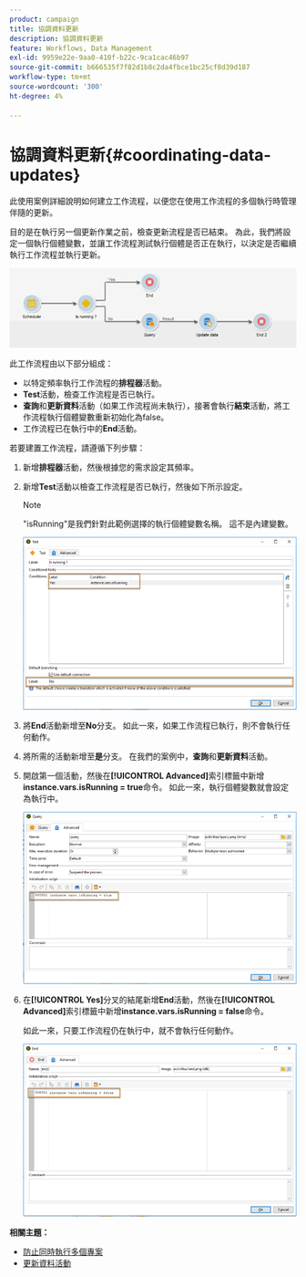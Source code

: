 ```yaml
---
product: campaign
title: 協調資料更新
description: 協調資料更新
feature: Workflows, Data Management
exl-id: 9959e22e-9aa0-410f-b22c-9ca1cac46b97
source-git-commit: b666535f7f82d1b8c2da4fbce1bc25cf8d39d187
workflow-type: tm+mt
source-wordcount: '300'
ht-degree: 4%

---
```


# 協調資料更新{#coordinating-data-updates}



此使用案例詳細說明如何建立工作流程，以便您在使用工作流程的多個執行時管理伴隨的更新。

目的是在執行另一個更新作業之前，檢查更新流程是否已結束。 為此，我們將設定一個執行個體變數，並讓工作流程測試執行個體是否正在執行，以決定是否繼續執行工作流程並執行更新。

![](assets/uc_dataupdate_wkf.png)

此工作流程由以下部分組成：

* 以特定頻率執行工作流程的&#x200B;**排程器**&#x200B;活動。
* **Test**&#x200B;活動，檢查工作流程是否已執行。
* **查詢**&#x200B;和&#x200B;**更新資料**&#x200B;活動（如果工作流程尚未執行），接著會執行&#x200B;**結束**&#x200B;活動，將工作流程執行個體變數重新初始化為false。
* 工作流程已在執行中的&#x200B;**End**&#x200B;活動。

若要建置工作流程，請遵循下列步驟：

1. 新增&#x200B;**排程器**&#x200B;活動，然後根據您的需求設定其頻率。
1. 新增&#x200B;**Test**&#x200B;活動以檢查工作流程是否已執行，然後如下所示設定。

   >[!NOTE]
   >
   >&quot;isRunning&quot;是我們針對此範例選擇的執行個體變數名稱。 這不是內建變數。

   ![](assets/uc_dataupdate_test.png)

1. 將&#x200B;**End**&#x200B;活動新增至&#x200B;**No**&#x200B;分支。 如此一來，如果工作流程已執行，則不會執行任何動作。
1. 將所需的活動新增至&#x200B;**是**&#x200B;分支。 在我們的案例中，**查詢**&#x200B;和&#x200B;**更新資料**&#x200B;活動。
1. 開啟第一個活動，然後在&#x200B;**[!UICONTROL Advanced]**&#x200B;索引標籤中新增&#x200B;**instance.vars.isRunning = true**&#x200B;命令。 如此一來，執行個體變數就會設定為執行中。

   ![](assets/uc_dataupdate_query.png)

1. 在&#x200B;**[!UICONTROL Yes]**&#x200B;分叉的結尾新增&#x200B;**End**&#x200B;活動，然後在&#x200B;**[!UICONTROL Advanced]**&#x200B;索引標籤中新增&#x200B;**instance.vars.isRunning = false**&#x200B;命令。

   如此一來，只要工作流程仍在執行中，就不會執行任何動作。

   ![](assets/uc_dataupdate_end.png)

**相關主題：**

* [防止同時執行多個專案](monitoring-workflow-execution.md#preventing-simultaneous-multiple-executions)
* [更新資料活動](update-data.md)
